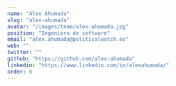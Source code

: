 ```yaml
---
name: "Alex Ahumada"
slug: "alex-ahumada"
avatar: "/images/team/alex-ahumada.jpg"
position: "Ingeniero de software"
email: "alex.ahumada@politicalwatch.es"
web: ""
twitter: ""
github: "https://github.com/alex-ahumada"
linkedin: "https://www.linkedin.com/in/alexahumada/"
order: 6
---
```

